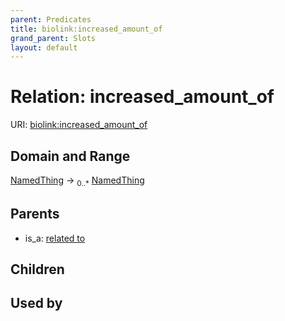 ```yaml
---
parent: Predicates
title: biolink:increased_amount_of
grand_parent: Slots
layout: default
---
```


# Relation: increased_amount_of




URI: [biolink:increased_amount_of](https://w3id.org/biolink/vocab/increased_amount_of)

## Domain and Range

[NamedThing](NamedThing.md) ->  <sub>0..\*</sub> [NamedThing](NamedThing.md)

## Parents

 *  is_a: [related to](related_to.md)

## Children


## Used by

